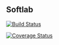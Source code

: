 ## Softlab

[![Build Status](https://drone.dmeiburg.de/api/badges/dm/softlab/status.svg)](https://drone.dmeiburg.de/dm/softlab)

[![Coverage Status](https://coveralls.io/repos/github/dmeiburg/softlab/badge.svg?branch=)](https://coveralls.io/github/dmeiburg/softlab?branch=)

